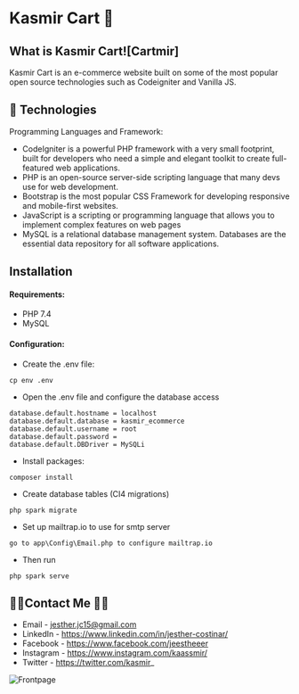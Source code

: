 
# Kasmir Cart 🛒

## What is Kasmir Cart![Cartmir]


Kasmir Cart is an e-commerce website built on some of the most popular open source technologies such as Codeigniter and Vanilla JS.

## 💾 Technologies

Programming Languages and Framework:

- CodeIgniter is a powerful PHP framework with a very small footprint, built for developers who need a simple and elegant toolkit to create full-featured web applications.
- PHP is an open-source server-side scripting language that many devs use for web development.
- Bootstrap is the most popular CSS Framework for developing responsive and mobile-first websites.
- JavaScript is a scripting or programming language that allows you to implement complex features on web pages
- MySQL is a relational database management system. Databases are the essential data repository for all software applications. 

## Installation
#### Requirements:

- PHP 7.4
- MySQL

#### Configuration:
- Create the .env file:

```
cp env .env
```
- Open the .env file and configure the database access

```
database.default.hostname = localhost
database.default.database = kasmir_ecommerce
database.default.username = root
database.default.password = 
database.default.DBDriver = MySQLi
```
- Install packages:

```
composer install
```
- Create database tables (CI4 migrations)

```
php spark migrate
```

- Set up mailtrap.io to use for smtp server

```
go to app\Config\Email.php to configure mailtrap.io
```


- Then run

```
php spark serve
```

## 👨‍💻Contact Me 🚀🔵
- Email - jesther.jc15@gmail.com
- LinkedIn - https://www.linkedin.com/in/jesther-costinar/
- Facebook - https://www.facebook.com/jeestheeer
- Instagram - https://www.instagram.com/kaassmir/
- Twitter - https://twitter.com/kasmir_

![Frontpage](https://user-images.githubusercontent.com/56688615/193772938-ec464bde-ab5e-4636-80e4-54c2d3a1b1b7.PNG)

